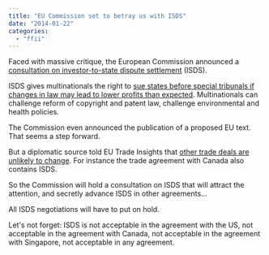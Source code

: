 ```yaml
---
title: "EU Commission set to betray us with ISDS"
date: "2014-01-22"
categories: 
  - "ffii"
---
```


Faced with massive critique, the European Commission announced a [consultation on investor-to-state dispute settlement](http://europa.eu/rapid/press-release_IP-14-56_en.htm) (ISDS).

ISDS gives multinationals the right to [sue states before special tribunals if changes in law may lead to lower profits than expected](https://www.vrijschrift.org/serendipity/index.php?/archives/154-Investment-tribunals-above-supreme-courts.html). Multinationals can challenge reform of copyright and patent law, challenge environmental and health policies.

The Commission even announced the publication of a proposed EU text. That seems a step forward.

But a diplomatic source told EU Trade Insights that [other trade deals are unlikely to change](http://www.vieuws.eu/eutradeinsights/ttip-investor-state-consultation-no-impact-on-other-trade-deals/). For instance the trade agreement with Canada also contains ISDS.

So the Commission will hold a consultation on ISDS that will attract the attention, and secretly advance ISDS in other agreements...

All ISDS negotiations will have to put on hold.

Let's not forget: ISDS is not acceptable in the agreement with the US, not acceptable in the agreement with Canada, not acceptable in the agreement with Singapore, not acceptable in any agreement.
